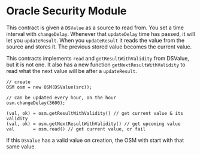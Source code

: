 # Oracle Security Module

This contract is given a `DSValue` as a source to read from. You set a time interval with `changeDelay`. Whenever that `updateDelay` time has passed, it will let you `updateResult`. When you `updateResult` it reads the value from the source and stores it. The previous stored value becomes the current value.

This contracts implements `read` and `getResultWithValidity` from DSValue, but it is not one. It also has a new function `getNextResultWithValidity` to read what the next value will be after a `updateResult`.

```
// create
OSM osm = new OSM(DSValue(src));

// can be updated every hour, on the hour
osm.changeDelay(3600);

(val, ok) = osm.getResultWithValidity() // get current value & its validity
(val, ok) = osm.getNextResultWithValidity() // get upcoming value
val       = osm.read() // get current value, or fail

```

If this `DSValue` has a valid value on creation, the OSM with start with that same value.
